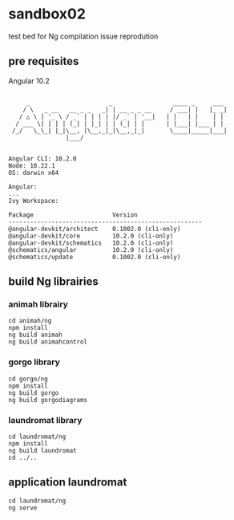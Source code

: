 # sandbox02
test bed for Ng compilation issue reprodution

## pre requisites

Angular 10.2
```

     _                      _                 ____ _     ___
    / \   _ __   __ _ _   _| | __ _ _ __     / ___| |   |_ _|
   / △ \ | '_ \ / _` | | | | |/ _` | '__|   | |   | |    | |
  / ___ \| | | | (_| | |_| | | (_| | |      | |___| |___ | |
 /_/   \_\_| |_|\__, |\__,_|_|\__,_|_|       \____|_____|___|
                |___/
    

Angular CLI: 10.2.0
Node: 10.22.1
OS: darwin x64

Angular: 
... 
Ivy Workspace: 

Package                      Version
------------------------------------------------------
@angular-devkit/architect    0.1002.0 (cli-only)
@angular-devkit/core         10.2.0 (cli-only)
@angular-devkit/schematics   10.2.0 (cli-only)
@schematics/angular          10.2.0 (cli-only)
@schematics/update           0.1002.0 (cli-only)
```


## build Ng librairies

### animah librairy
```
cd animah/ng
npm install
ng build animah
ng build animahcontrol
```

### gorgo library
```
cd gorgo/ng
npm install
ng build gorgo
ng build gorgodiagrams
```

### laundromat library
```
cd laundromat/ng
npm install
ng build laundromat
cd ../..
```

## application laundromat

```
cd laundromat/ng
ng serve
```


